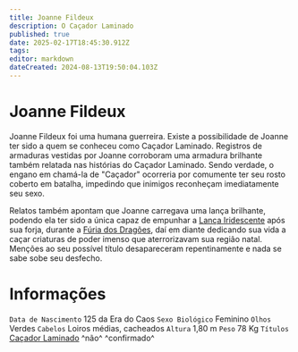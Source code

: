 ```yaml
---
title: Joanne Fildeux
description: O Caçador Laminado
published: true
date: 2025-02-17T18:45:30.912Z
tags: 
editor: markdown
dateCreated: 2024-08-13T19:50:04.103Z
---
```


# Joanne Fildeux
Joanne Fildeux foi uma humana guerreira. Existe a possibilidade de Joanne ter sido a quem se conheceu como Caçador Laminado. Registros de armaduras vestidas por Joanne corroboram uma armadura brilhante também relatada nas histórias do Caçador Laminado. Sendo verdade, o engano em chamá-la de "Caçador" ocorreria por comumente ter seu rosto coberto em batalha, impedindo que inimigos reconheçam imediatamente seu sexo.

Relatos também apontam que Joanne carregava uma lança brilhante, podendo ela ter sido a única capaz de empunhar a [Lança Iridescente](/itens/lanca-iridescente) após sua forja, durante a [Fúria dos Dragões](/lendas-e-eventos/furia-dos-dragoes), daí em diante dedicando sua vida a caçar criaturas de poder imenso que aterrorizavam sua região natal. Menções ao seu possível título desapareceram repentinamente e nada se sabe sobe seu desfecho.

# Informações
`Data de Nascimento` 125 da Era do Caos
`Sexo Biológico` Feminino
`Olhos` Verdes
`Cabelos` Loiros médias, cacheados
`Altura` 1,80 m
`Peso` 78 Kg
`Títulos` [Caçador Laminado](/lendas-e-eventos/caçador-laminado) ^não^ ^confirmado^